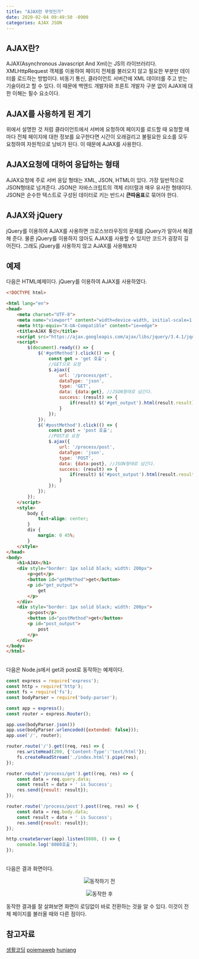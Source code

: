 ```yaml
---
title: "AJAX란 무엇인가"
date: 2020-02-04 09:49:50 -0900
categories: AJAX JSON
---
```


## AJAX란?
AJAX(Asynchronous Javascript And Xml)는 JS의 라이브러리다. XMLHttpRequest 객체를 이용하여 페이지 전체를 불러오지 않고 필요한 부분만 데이터를 로드하는 방법이다. 비동기 통신, 클라이언트 서버간에 XML 데이터를 주고 받는 기술이라고 할 수 있다. 이 때문에 백엔드 개발자와 프론트 개발자 구분 없이 AJAX에 대한 이해는 필수 요소이다. 

## AJAX를 사용하게 된 계기
위에서 설명한 것 처럼 클라이언트에서 서버에 요청하여 페이지를 로드할 때 요청할 때 마다 전체 페이지에 대한 정보를 요구한다면 시간이 오래걸리고 불필요한 요소를 모두 요청하여 자원적으로 낭비가 된다. 이 때문에 AJAX를 사용한다.

## AJAX요청에 대하여 응답하는 형태
AJAX요청에 주로 서버 응답 형태는 XML, JSON, HTML이 있다. 가장 일반적으로 JSON형태로 넘겨준다. JSON은 자바스크립트의 객체 리터럴과 매우 유사한 형태이다. JSON은 순수한 텍스트로 구성된 데이터로 키는 반드시 **큰따옴표**로 묶어야 한다.

## AJAX와 jQuery
jQuery를 이용하여 AJAX를 사용하면 크로스브라우징의 문제를 jQuery가 알아서 해결해 준다. 물론 jQuery를 이용하지 않아도 AJAX를 사용할 수 있지만 코드가 굉장히 길어진다. 그래도 jQuery를 사용하지 않고 AJAX를 사용해보자

## 예제
다음은 HTML예제이다. jQuery를 이용하여 AJAX를 사용하였다.
```html
<!DOCTYPE html>

<html lang="en">
<head>
    <meta charset="UTF-8">
    <meta name="viewport" content="width=device-width, initial-scale=1.0">
    <meta http-equiv="X-UA-Compatible" content="ie=edge">
    <title>AJAX 통신</title>
    <script src="https://ajax.googleapis.com/ajax/libs/jquery/3.4.1/jquery.min.js"></script>
    <script>
        $(document).ready(() => {
            $('#getMethod').click(() => {
                const get = 'get 호출';
                //GET으로 요청
                $.ajax({
                    url: '/process/get',
                    dataType: 'json',
                    type: 'GET',
                    data: {data:get}, //JSON형태로 넘긴다.
                    success: (result) => {
                        if(result) $('#get_output').html(result.result);
                    }
                });
            });
            $('#postMethod').click(() => {
                const post = 'post 호출';
                //POST로 요청
                $.ajax({
                    url: '/process/post',
                    dataType: 'json',
                    type: 'POST',
                    data: {data:post}, //JSON형태로 넘긴다.
                    success: (result) => {
                        if(result) $('#post_output').html(result.result);
                    }
                });
            });
        });
    </script>
    <style>
        body {
            text-align: center;
        }
        div {
            margin: 0 45%;
        }
    </style>
</head>
<body>
    <h1>AJAX</h1>
    <div style="border: 1px solid black; width: 200px">
        <p>get</p>
        <button id="getMethod">get</button>
        <p id="get_output">
            get
        </p>
    </div>
    <div style="border: 1px solid black; width: 200px">
        <p>post</p>
        <button id="postMethod">get</button>
        <p id="post_output">
            post
        </p>
    </div>
</body>
</html>
```

<br>
다음은 Node.js에서 get과 post로 동작하는 예제이다.

```javascript
const express = require('express');
const http = require('http');
const fs = require('fs');
const bodyParser = require('body-parser');

const app = express();
const router = express.Router();

app.use(bodyParser.json())
app.use(bodyParser.urlencoded({extended: false}));
app.use('/', router);

router.route('/').get((req, res) => {
    res.writeHead(200, {'Content-Type':'text/html'});
    fs.createReadStream('./index.html').pipe(res);
});

router.route('/process/get').get((req, res) => {
    const data = req.query.data;
    const result = data + ' is Success';
    res.send({result: result});
});

router.route('/process/post').post((req, res) => {
    const data = req.body.data;
    const result = data + ' is Success';
    res.send({result: result});
});

http.createServer(app).listen(8080, () => {
    console.log('8080호출');
});
```

<br>
다음은 결과 화면이다.
<p align="center">
    <img align="center" src="https://github.com/hansanguk0222/hansanguk0222.github.io/blob/master/image/AJAX1.PNG?raw=true" alt="동작하기 전">
</p>
<p align="center">
    <img align="center" src="https://github.com/hansanguk0222/hansanguk0222.github.io/blob/master/image/AJAX2.PNG?raw=true" alt="동작한 후">
</p>


동작한 결과를 잘 살펴보면 화면이 로딩없이 바로 전환하는 것을 알 수 있다. 이것이 전체 페이지를 불러올 때와 다른 점이다.

## 참고자료
[생활코딩](https://opentutorials.org/course/1375/6851)
[poiemaweb](https://poiemaweb.com/jquery-ajax-json)
[hunjang](https://hunjang.tistory.com/5)
